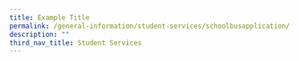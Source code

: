 ```yaml
---
title: Example Title
permalink: /general-information/student-services/schoolbusapplication/
description: ""
third_nav_title: Student Services
---
```

